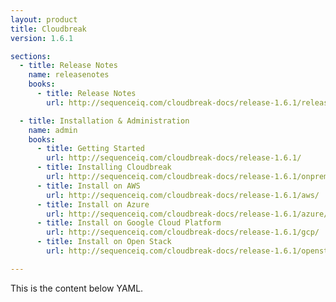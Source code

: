 ```yaml
---
layout: product
title: Cloudbreak
version: 1.6.1

sections:
  - title: Release Notes
    name: releasenotes
    books:
      - title: Release Notes
        url: http://sequenceiq.com/cloudbreak-docs/release-1.6.1/releasenotes/

  - title: Installation & Administration
    name: admin
    books:
      - title: Getting Started
        url: http://sequenceiq.com/cloudbreak-docs/release-1.6.1/
      - title: Installing Cloudbreak
        url: http://sequenceiq.com/cloudbreak-docs/release-1.6.1/onprem/
      - title: Install on AWS
        url: http://sequenceiq.com/cloudbreak-docs/release-1.6.1/aws/
      - title: Install on Azure
        url: http://sequenceiq.com/cloudbreak-docs/release-1.6.1/azure/
      - title: Install on Google Cloud Platform
        url: http://sequenceiq.com/cloudbreak-docs/release-1.6.1/gcp/
      - title: Install on Open Stack
        url: http://sequenceiq.com/cloudbreak-docs/release-1.6.1/openstack/

---
```


This is the content below YAML.
